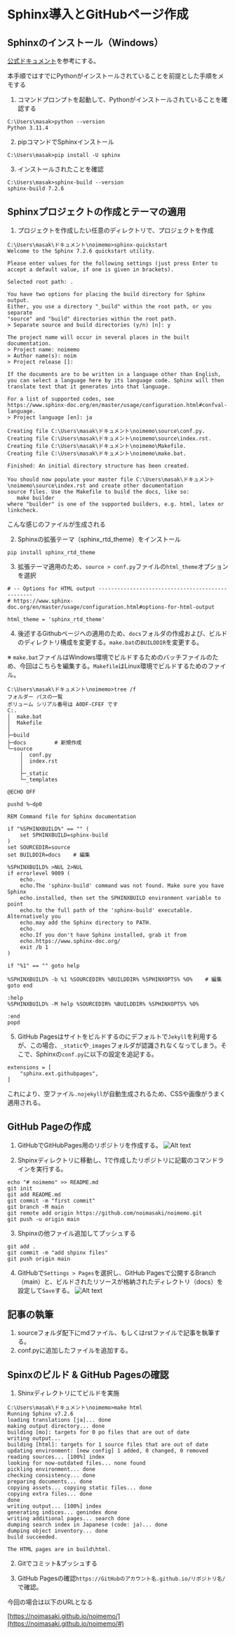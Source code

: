# Sphinx導入とGitHubページ作成

## Sphinxのインストール（Windows）
[公式ドキュメント](https://www.sphinx-doc.org/ja/master/usage/installation.html#)を参考にする。

本手順ではすでにPythonがインストールされていることを前提とした手順をメモする

1. コマンドプロンプトを起動して、Pythonがインストールされていることを確認する
```
C:\Users\masak>python --version
Python 3.11.4
```

2. pipコマンドでSphinxインストール
```
C:\Users\masak>pip install -U sphinx
```

3. インストールされたことを確認
```
C:\Users\masak>sphinx-build --version
sphinx-build 7.2.6
```

## Sphinxプロジェクトの作成とテーマの適用
1. プロジェクトを作成したい任意のディレクトリで、プロジェクトを作成
```
C:\Users\masak\ドキュメント\noimemo>sphinx-quickstart
Welcome to the Sphinx 7.2.6 quickstart utility.

Please enter values for the following settings (just press Enter to
accept a default value, if one is given in brackets).

Selected root path: .

You have two options for placing the build directory for Sphinx output.
Either, you use a directory "_build" within the root path, or you separate
"source" and "build" directories within the root path.
> Separate source and build directories (y/n) [n]: y

The project name will occur in several places in the built documentation.
> Project name: noimemo
> Author name(s): noim
> Project release []:

If the documents are to be written in a language other than English,
you can select a language here by its language code. Sphinx will then
translate text that it generates into that language.

For a list of supported codes, see
https://www.sphinx-doc.org/en/master/usage/configuration.html#confval-language.
> Project language [en]: ja

Creating file C:\Users\masak\ドキュメント\noimemo\source\conf.py.
Creating file C:\Users\masak\ドキュメント\noimemo\source\index.rst.
Creating file C:\Users\masak\ドキュメント\noimemo\Makefile.
Creating file C:\Users\masak\ドキュメント\noimemo\make.bat.

Finished: An initial directory structure has been created.

You should now populate your master file C:\Users\masak\ドキュメント\noimemo\source\index.rst and create other documentation
source files. Use the Makefile to build the docs, like so:
   make builder
where "builder" is one of the supported builders, e.g. html, latex or linkcheck.
```

こんな感じのファイルが生成される

2. Sphinxの拡張テーマ（sphinx_rtd_theme）をインストール
```
pip install sphinx_rtd_theme
```

3. 拡張テーマ適用のため、`source > conf.py`ファイルの`html_theme`オプションを選択
```
# -- Options for HTML output -------------------------------------------------
# https://www.sphinx-doc.org/en/master/usage/configuration.html#options-for-html-output

html_theme = 'sphinx_rtd_theme'
```

4. 後述するGithubページへの適用のため、`docs`フォルダの作成および、ビルドのディレクトリ構成を変更する。`make.bat`の`BUILDDIR`を変更する。

※ `make.bat`ファイルはWindows環境でビルドするためのバッチファイルのため、今回はこちらを編集する。`Makefile`はLinux環境でビルドするためのファイル。
```
C:\Users\masak\ドキュメント\noimemo>tree /f
フォルダー パスの一覧
ボリューム シリアル番号は A0DF-CFEF です
C:.
│  make.bat
│  Makefile
│
├─build
├─docs         # 新規作成
└─source
    │  conf.py
    │  index.rst
    │
    ├─_static
    └─_templates
```

```
@ECHO OFF

pushd %~dp0

REM Command file for Sphinx documentation

if "%SPHINXBUILD%" == "" (
	set SPHINXBUILD=sphinx-build
)
set SOURCEDIR=source
set BUILDDIR=docs    # 編集

%SPHINXBUILD% >NUL 2>NUL
if errorlevel 9009 (
	echo.
	echo.The 'sphinx-build' command was not found. Make sure you have Sphinx
	echo.installed, then set the SPHINXBUILD environment variable to point
	echo.to the full path of the 'sphinx-build' executable. Alternatively you
	echo.may add the Sphinx directory to PATH.
	echo.
	echo.If you don't have Sphinx installed, grab it from
	echo.https://www.sphinx-doc.org/
	exit /b 1
)

if "%1" == "" goto help

%SPHINXBUILD% -b %1 %SOURCEDIR% %BUILDDIR% %SPHINXOPTS% %O%    # 編集
goto end

:help
%SPHINXBUILD% -M help %SOURCEDIR% %BUILDDIR% %SPHINXOPTS% %O%

:end
popd
```

5. GitHub Pagesはサイトをビルドするのにデフォルトで`Jekyll`を利用するが、この場合、`_static`や`_images`フォルダが認識されなくなってしまう。そこで、Sphinxの`conf.py`に以下の設定を追記する。
```
extensions = [
    "sphinx.ext.githubpages",
]
```
これにより、空ファイル`.nojekyll`が自動生成されるため、CSSや画像がうまく適用される。


## GitHub Pageの作成
1. GitHubでGitHubPages用のリポジトリを作成する。
![Alt text](image-1.png)

2. Shpinxディレクトリに移動し、1で作成したリポジトリに記載のコマンドラインを実行する。
```
echo "# noimemo" >> README.md
git init
git add README.md
git commit -m "first commit"
git branch -M main
git remote add origin https://github.com/noimasaki/noimemo.git
git push -u origin main
```

3. Shpinxの他ファイル追加してプッシュする
```
git add .
git commit -m "add shpinx files"
git push origin main
```

4. GitHubで`Settings > Pages`を選択し、GitHub Pagesで公開するBranch（main）と、ビルドされたリソースが格納されたディレクトリ（docs）を設定して`Save`する。
![Alt text](image-2.png)

## 記事の執筆
1. sourceフォルダ配下にmdファイル、もしくはrstファイルで記事を執筆する。
2. conf.pyに追加したファイルを追加する。


## Spinxのビルド & GitHub Pagesの確認
1. Shinxディレクトリにてビルドを実施
```
C:\Users\masak\ドキュメント\noimemo>make html
Running Sphinx v7.2.6
loading translations [ja]... done
making output directory... done
building [mo]: targets for 0 po files that are out of date
writing output...
building [html]: targets for 1 source files that are out of date
updating environment: [new config] 1 added, 0 changed, 0 removed
reading sources... [100%] index
looking for now-outdated files... none found
pickling environment... done
checking consistency... done
preparing documents... done
copying assets... copying static files... done
copying extra files... done
done
writing output... [100%] index
generating indices... genindex done
writing additional pages... search done
dumping search index in Japanese (code: ja)... done
dumping object inventory... done
build succeeded.

The HTML pages are in build\html.
```

2. Gitでコミット&プッシュする

3. GitHub Pagesの確認`https://GitHubのアカウント名.github.io/リポジトリ名/`で確認。

今回の場合は以下のURLとなる

[https://noimasaki.github.io/noimemo/](https://noimasaki.github.io/noimemo/#)


